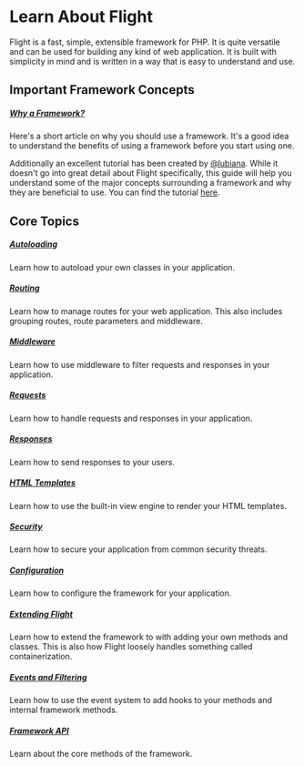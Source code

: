 # Learn About Flight

Flight is a fast, simple, extensible framework for PHP. It is quite versatile and can be used for building any kind of web application. It is built with simplicity in mind and is written in a way that is easy to understand and use.

## Important Framework Concepts

##### [Why a Framework?](/learn/why-frameworks)

Here's a short article on why you should use a framework. It's a good idea to understand the benefits of using a framework before you start using one.

Additionally an excellent tutorial has been created by [@lubiana](https://git.php.fail/lubiana). While it doesn't go into great detail about Flight specifically, this guide will help you understand some of the major concepts surrounding a framework and why they are beneficial to use. You can find the tutorial [here](https://git.php.fail/lubiana/no-framework-tutorial/src/branch/master/README.md).

## Core Topics

##### [Autoloading](/learn/autoloading)

Learn how to autoload your own classes in your application.

##### [Routing](/learn/routing)

Learn how to manage routes for your web application. This also includes grouping routes, route parameters and middleware.

##### [Middleware](/learn/middleware)

Learn how to use middleware to filter requests and responses in your application.

##### [Requests](/learn/requests)

Learn how to handle requests and responses in your application.

##### [Responses](/learn/responses)

Learn how to send responses to your users.

##### [HTML Templates](/learn/templates)

Learn how to use the built-in view engine to render your HTML templates.

##### [Security](/learn/security)

Learn how to secure your application from common security threats.

##### [Configuration](/learn/configuration)

Learn how to configure the framework for your application.

##### [Extending Flight](/learn/extending)

Learn how to extend the framework to with adding your own methods and classes. This is also how Flight loosely handles something called containerization.

##### [Events and Filtering](/learn/filtering)

Learn how to use the event system to add hooks to your methods and internal framework methods.

##### [Framework API](/learn/api)

Learn about the core methods of the framework.